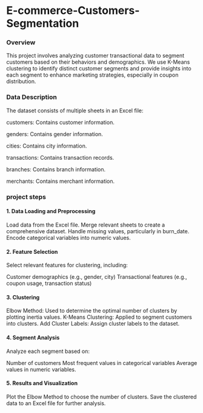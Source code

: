 # E-commerce-Customers-Segmentation
### Overview
This project involves analyzing customer transactional data to segment customers based on their behaviors and demographics. We use K-Means clustering to identify distinct customer segments and provide insights into each segment to enhance marketing strategies, especially in coupon distribution.

### Data Description
The dataset consists of multiple sheets in an Excel file:

customers: Contains customer information.

genders: Contains gender information.

cities: Contains city information.

transactions: Contains transaction records.

branches: Contains branch information.

merchants: Contains merchant information.

### project steps
#### 1. Data Loading and Preprocessing
Load data from the Excel file.
Merge relevant sheets to create a comprehensive dataset.
Handle missing values, particularly in burn_date.
Encode categorical variables into numeric values.

#### 2. Feature Selection
Select relevant features for clustering, including:

Customer demographics (e.g., gender, city)
Transactional features (e.g., coupon usage, transaction status)

#### 3. Clustering
Elbow Method: Used to determine the optimal number of clusters by plotting inertia values.
K-Means Clustering: Applied to segment customers into clusters.
Add Cluster Labels: Assign cluster labels to the dataset.

#### 4. Segment Analysis
Analyze each segment based on:

Number of customers
Most frequent values in categorical variables
Average values in numeric variables.

#### 5. Results and Visualization
Plot the Elbow Method to choose the number of clusters.
Save the clustered data to an Excel file for further analysis.
